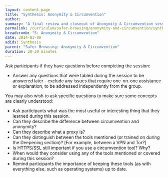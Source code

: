 ```yaml
---
layout: content-page
title: "Synthesis: Anonymity & Circumvention"
author:
summary: "A final review and closeout of Anonymity & Circumvention session; adjust your closing takeaways and questions to the tools focused on during the session, in addition to the concepts covered."
permalink: /curriculum/safer-browsing/anonymity-and-circumvention/synthesis/anonymity-and-circumvention/
breadcrumb: "S: Anonymity & Circumvention"
date: 2014-03-00
adids: Synthesis
parent: "Safer Browsing: Anonymity & Circumvention"
duration: 20-30 minutes
---
```


Ask participants if they have questions before completing the session:

- Answer any questions that were tabled during the session to be answered later - exclude any issues that require one-on-one assistance or explanation, to be addressed independently from the group.

You may also wish to ask specific questions to make sure some concepts are clearly understood:

- Ask participants what was the most useful or interesting thing that they learned during this session.
- Can they describe the difference between circumvention and anonymity?
- Can they describe what a proxy is?
- Can they distinguish between the tools mentioned (or trained on during the Deepening section)? [For example, between a VPN and Tor?]
- Is HTTPS/SSL still important if you use a circumvention tool? Why?
- When would they consider using any of the tools mentioned or covered during this session?
- Remind participants the importance of keeping these tools (as with everything  else, such as operating systems) up to date.
